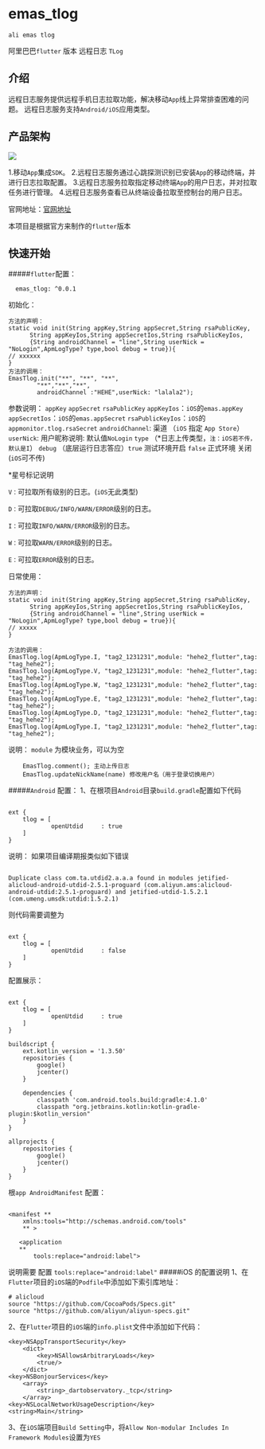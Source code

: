 # emas_tlog

```ali emas tlog```

阿里巴巴```flutter``` 版本 远程日志 ```TLog```

## 介绍

远程日志服务提供远程手机日志拉取功能，解决移动```App```线上异常排查困难的问题。
远程日志服务支持```Android/iOS```应用类型。

## 产品架构

![](art/img.png)

1.移动```App```集成```SDK```。
2.远程日志服务通过心跳探测识别已安装```App```的移动终端，并进行日志拉取配置。
3.远程日志服务拉取指定移动终端```App```的用户日志，并对拉取任务进行管理。
4.远程日志服务查看已从终端设备拉取至控制台的用户日志。

官网地址：[官网地址](https://help.aliyun.com/document_detail/164992.html)

本项目是根据官方来制作的```flutter```版本

## 快速开始

#####```flutter```配置：

```
  emas_tlog: ^0.0.1
```

初始化：

```
方法的声明：
static void init(String appKey,String appSecret,String rsaPublicKey,
      String appKeyIos,String appSecretIos,String rsaPublicKeyIos,
      {String androidChannel = "line",String userNick = "NoLogin",ApmLogType? type,bool debug = true}){
// xxxxxx
}
方法的调用：
EmasTlog.init("**", "**", "**",
        "**","**","**",
        androidChannel :"HEHE",userNick: "lalala2");
```

参数说明：
```appKey```
```appSecret```
```rsaPublicKey```
```appKeyIos```：```iOS```的```emas.appKey```
```appSecretIos```：```iOS```的```emas.appSecret```
```rsaPublicKeyIos```：```iOS```的```appmonitor.tlog.rsaSecret```
```androidChannel```:   渠道 （```iOS``` 指定 ```App Store```）
```userNick```:  用户昵称说明:  默认值```NoLogin```
```type``` （*日志上传类型，```注：iOS若不传，默认是I```）
```debug``` （底层运行日志答应）```true``` 测试环境开启 ```false``` 正式环境 关闭(```iOS```可不传)

*星号标记说明

```V：```可拉取所有级别的日志。(```iOS```无此类型)

```D：```可拉取```DEBUG/INFO/WARN/ERROR```级别的日志。

```I：```可拉取```INFO/WARN/ERROR```级别的日志。

```W：```可拉取```WARN/ERROR```级别的日志。

```E：```可拉取```ERROR```级别的日志。

日常使用：

```
方法的声明：
static void init(String appKey,String appSecret,String rsaPublicKey,
      String appKeyIos,String appSecretIos,String rsaPublicKeyIos,
      {String androidChannel = "line",String userNick = "NoLogin",ApmLogType? type,bool debug = true}){
// xxxxx
}

方法的调用：
EmasTlog.log(ApmLogType.I, "tag2_1231231",module: "hehe2_flutter",tag: "tag_hehe2");
EmasTlog.log(ApmLogType.V, "tag2_1231231",module: "hehe2_flutter",tag: "tag_hehe2");
EmasTlog.log(ApmLogType.W, "tag2_1231231",module: "hehe2_flutter",tag: "tag_hehe2");
EmasTlog.log(ApmLogType.E, "tag2_1231231",module: "hehe2_flutter",tag: "tag_hehe2");
EmasTlog.log(ApmLogType.D, "tag2_1231231",module: "hehe2_flutter",tag: "tag_hehe2");
EmasTlog.log(ApmLogType.I, "tag2_1231231",module: "hehe2_flutter",tag: "tag_hehe2");
```

说明：
```module``` 为模块业务，可以为空

```
    EmasTlog.comment(); 主动上传日志
    EmasTlog.updateNickName(name) 修改用户名（用于登录切换用户）
```

#####```Android``` 配置：
1、在根项目```Android```目录```build.gradle```配置如下代码

```

ext {
    tlog = [
            openUtdid     : true
    ]
}

```

说明：
如果项目编译期报类似如下错误

```

Duplicate class com.ta.utdid2.a.a.a found in modules jetified-alicloud-android-utdid-2.5.1-proguard (com.aliyun.ams:alicloud-android-utdid:2.5.1-proguard) and jetified-utdid-1.5.2.1 (com.umeng.umsdk:utdid:1.5.2.1)

```

则代码需要调整为

```

ext {
    tlog = [
            openUtdid     : false
    ]
}

```

配置展示：

```

ext {
    tlog = [
            openUtdid     : true
    ]
}

buildscript {
    ext.kotlin_version = '1.3.50'
    repositories {
        google()
        jcenter()
    }

    dependencies {
        classpath 'com.android.tools.build:gradle:4.1.0'
        classpath "org.jetbrains.kotlin:kotlin-gradle-plugin:$kotlin_version"
    }
}

allprojects {
    repositories {
        google()
        jcenter()
    }
}

```

根```app AndroidManifest``` 配置：

```

<manifest **
    xmlns:tools="http://schemas.android.com/tools"
    ** >

   <application
   **
       tools:replace="android:label">

```

说明需要 配置 ```tools:replace="android:label"```
#####iOS 的配置说明
1、在```Flutter```项目的```iOS```端的```Podfile```中添加如下索引库地址：
```
# alicloud
source "https://github.com/CocoaPods/Specs.git"
source "https://github.com/aliyun/aliyun-specs.git"
```
2、在```Flutter```项目的```iOS```端的```info.plist```文件中添加如下代码：
```
<key>NSAppTransportSecurity</key>
	<dict>
		<key>NSAllowsArbitraryLoads</key>
		<true/>
	</dict>
<key>NSBonjourServices</key>
	<array>
		<string>_dartobservatory._tcp</string>
	</array>
<key>NSLocalNetworkUsageDescription</key>
<string>Main</string>
```
3、在```iOS```端项目```Build Setting```中，将```Allow Non-modular Includes In Framework Modules```设置为```YES```